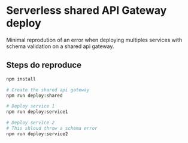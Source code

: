 # Serverless shared API Gateway deploy

Minimal reprodution of an error when deploying multiples services with schema validation on a shared api gateway.

## Steps do reproduce
```bash
npm install

# Create the shared api gateway
npm run deploy:shared

# Deploy service 1
npm run deploy:service1

# Deploy service 2
# This shloud throw a schema error
npm run deploy:service2
```